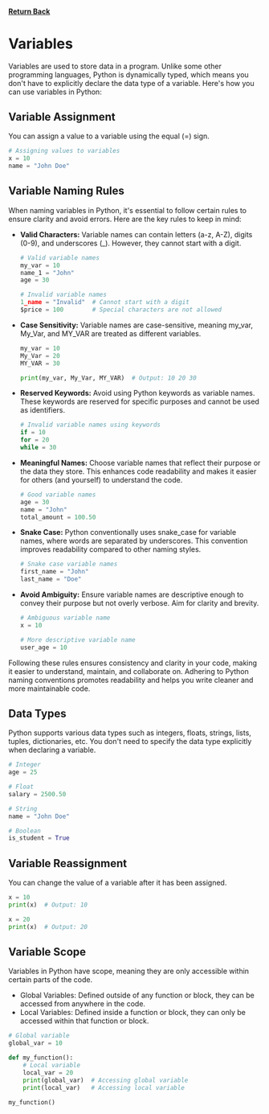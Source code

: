 #### [Return Back](../python_for_testers.md)

# Variables

Variables are used to store data in a program. Unlike some other programming languages, Python is dynamically typed, which means you don't have to explicitly declare the data type of a variable. Here's how you can use variables in Python:

## Variable Assignment

You can assign a value to a variable using the equal (=) sign.

```python
# Assigning values to variables
x = 10
name = "John Doe"
```

## Variable Naming Rules

When naming variables in Python, it's essential to follow certain rules to ensure clarity and avoid errors. Here are the key rules to keep in mind:

- **Valid Characters:** Variable names can contain letters (a-z, A-Z), digits (0-9), and underscores (_). However, they cannot start with a digit.

    ```python
    # Valid variable names
    my_var = 10
    name_1 = "John"
    age = 30

    # Invalid variable names
    1_name = "Invalid"  # Cannot start with a digit
    $price = 100        # Special characters are not allowed
    ```

- **Case Sensitivity:** Variable names are case-sensitive, meaning my_var, My_Var, and MY_VAR are treated as different variables.

    ```python
    my_var = 10
    My_Var = 20
    MY_VAR = 30

    print(my_var, My_Var, MY_VAR)  # Output: 10 20 30
    ```

- **Reserved Keywords:** Avoid using Python keywords as variable names. These keywords are reserved for specific purposes and cannot be used as identifiers.

    ```python
    # Invalid variable names using keywords
    if = 10
    for = 20
    while = 30
    ```

- **Meaningful Names:** Choose variable names that reflect their purpose or the data they store. This enhances code readability and makes it easier for others (and yourself) to understand the code.

    ```python
    # Good variable names
    age = 30
    name = "John"
    total_amount = 100.50
    ```

- **Snake Case:** Python conventionally uses snake_case for variable names, where words are separated by underscores. This convention improves readability compared to other naming styles.

    ```python
    # Snake case variable names
    first_name = "John"
    last_name = "Doe"
    ```

- **Avoid Ambiguity:** Ensure variable names are descriptive enough to convey their purpose but not overly verbose. Aim for clarity and brevity.

    ```python
    # Ambiguous variable name
    x = 10

    # More descriptive variable name
    user_age = 10
    ```

Following these rules ensures consistency and clarity in your code, making it easier to understand, maintain, and collaborate on. Adhering to Python naming conventions promotes readability and helps you write cleaner and more maintainable code.

## Data Types

Python supports various data types such as integers, floats, strings, lists, tuples, dictionaries, etc. You don't need to specify the data type explicitly when declaring a variable.

```python
# Integer
age = 25

# Float
salary = 2500.50

# String
name = "John Doe"

# Boolean
is_student = True
```

## Variable Reassignment

You can change the value of a variable after it has been assigned.

```python
x = 10
print(x)  # Output: 10

x = 20
print(x)  # Output: 20
```

## Variable Scope

Variables in Python have scope, meaning they are only accessible within certain parts of the code.

- Global Variables: Defined outside of any function or block, they can be accessed from anywhere in the code.
- Local Variables: Defined inside a function or block, they can only be accessed within that function or block.

```python
# Global variable
global_var = 10

def my_function():
    # Local variable
    local_var = 20
    print(global_var)  # Accessing global variable
    print(local_var)   # Accessing local variable

my_function()
```
